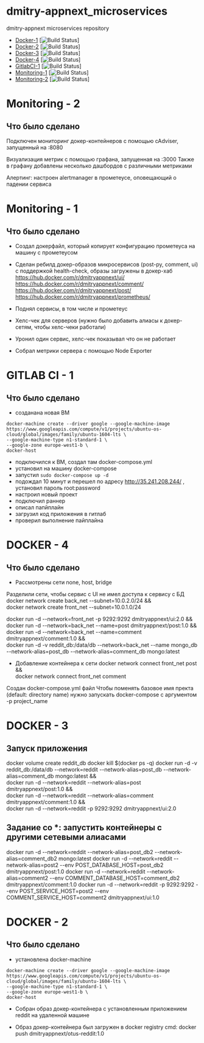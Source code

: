 # dmitry-appnext_microservices
dmitry-appnext microservices repository

- [Docker-1](#docker-1)  [![Build Status](https://travis-ci.com/Otus-DevOps-2018-05/dmitry-appnext_microservices.svg?branch=docker-1)]
- [Docker-2](#docker-2)  [![Build Status](https://travis-ci.com/Otus-DevOps-2018-05/dmitry-appnext_microservices.svg?branch=docker-2)]
- [Docker-3](#docker-3)  [![Build Status](https://travis-ci.com/Otus-DevOps-2018-05/dmitry-appnext_microservices.svg?branch=docker-3)]
- [Docker-4](#docker-4)  [![Build Status](https://travis-ci.com/Otus-DevOps-2018-05/dmitry-appnext_microservices.svg?branch=docker-4)]
- [GitlabCI-1](#gitlabci-1)  [![Build Status](https://travis-ci.com/Otus-DevOps-2018-05/dmitry-appnext_microservices.svg?branch=gitlab-ci-1)]
- [Monitoring-1](#monitoring-1)  [![Build Status](https://travis-ci.com/Otus-DevOps-2018-05/dmitry-appnext_microservices.svg?branch=monitoring-1)]
- [Monitoring-2](#monitoring-2)  [![Build Status](https://travis-ci.com/Otus-DevOps-2018-05/dmitry-appnext_microservices.svg?branch=monitoring-2)]

# Monitoring - 2

## Что было сделано
Подключен мониторинг докер-контейнеров с помощью cAdviser, запущенный на <vm-ip>:8080

Визуализация метрик с помощью графана, запущенная на <vm-ip>:3000
Также в графану добавлены несколько дашбордов с различными метриками

Алертинг: настроен alertmanager в прометеусе, оповещающий о падении сервиса

# Monitoring - 1

## Что было сделано

- Создал докерфайл, который копирует конфигурацию прометеуса на машину с прометеусом
- Сделан ребилд докер-образов микросервисов (post-py, comment, ui) c поддержкой health-check, образы загружены в докер-хаб
  https://hub.docker.com/r/dmitryappnext/ui/
  https://hub.docker.com/r/dmitryappnext/comment/
  https://hub.docker.com/r/dmitryappnext/post/
  https://hub.docker.com/r/dmitryappnext/prometheus/

- Поднял сервисы, в том числе и прометеус
- Хелс-чек для серверов (нужно было добавить алиасы к докер-сетям, чтобы хелс-чеки работали)
- Уронил один сервис, хелс-чек показывал что он не работает
- Собрал метрики сервера с помощью Node Exporter

# GITLAB CI - 1

## Что было сделано

- созданана новая ВМ
```
docker-machine create --driver google --google-machine-image https://www.googleapis.com/compute/v1/projects/ubuntu-os-cloud/global/images/family/ubuntu-1604-lts \
--google-machine-type n1-standard-1 \
--google-zone europe-west1-b \
docker-host
```
- подключился к ВМ, создал там docker-compose.yml
- установил на машину docker-compose
- запустил ``sudo docker-compose up -d``
- подождал 10 минут и перешел по адресу http://35.241.208.244/ , установил пароль root:password
- настроил новый проект
- подключил раннер
- описал папйплайн
- загрузил код приложения в гитлаб
- проверил выполнение пайплайна


# DOCKER - 4

## Что было сделано

- Рассмотрены сети none, host, bridge

Разделили сети, чтобы сервис с UI не имел доступа к сервису с БД
docker network create back_net --subnet=10.0.2.0/24 && \
docker network create front_net --subnet=10.0.1.0/24

docker run -d --network=front_net -p 9292:9292 dmitryappnext/ui:2.0 && \
docker run -d --network=back_net --name=post dmitryappnext/post:1.0 && \
docker run -d --network=back_net --name=comment dmitryappnext/comment:1.0 && \
docker run -d -v reddit_db:/data/db --network=back_net --name mongo_db --network-alias=post_db --network-alias=comment_db mongo:latest

- Добавление контейнера к сети
docker network connect front_net post && \
docker network connect front_net comment

Создан docker-compose.yml файл
Чтобы поменять базовое имя пректа (default: directory name) нужно запускать docker-compose с аргументом -p project_name

# DOCKER - 3

## Запуск приложения

docker volume create reddit_db
docker kill $(docker ps -q)
docker run -d -v reddit_db:/data/db --network=reddit --network-alias=post_db --network-alias=comment_db mongo:latest && \
docker run -d --network=reddit --network-alias=post dmitryappnext/post:1.0 && \
docker run -d --network=reddit --network-alias=comment dmitryappnext/comment:1.0 &&\
docker run -d --network=reddit -p 9292:9292 dmitryappnext/ui:2.0

## Задание со *: запустить контейнеры с другими сетевыми алиасами

docker run -d --network=reddit --network-alias=post_db2 --network-alias=comment_db2 mongo:latest
docker run -d --network=reddit --network-alias=post2 --env POST_DATABASE_HOST=post_db2  dmitryappnext/post:1.0
docker run -d --network=reddit --network-alias=comment2 --env COMMENT_DATABASE_HOST=comment_db2 dmitryappnext/comment:1.0
docker run -d --network=reddit -p 9292:9292 --env POST_SERVICE_HOST=post2 --env COMMENT_SERVICE_HOST=comment2 dmitryappnext/ui:1.0

# DOCKER - 2

## Что было сделано

 - установлена docker-machine
```
docker-machine create --driver google --google-machine-image https://www.googleapis.com/compute/v1/projects/ubuntu-os-cloud/global/images/family/ubuntu-1604-lts \
--google-machine-type n1-standard-1 \
--google-zone europe-west1-b \
docker-host
```
- Собран образ докер-контейнера с установленным приложением reddit на удаленной машине

- Образ докер-контейнера был загружен в docker registry
cmd: docker push dmitryappnext/otus-reddit:1.0
